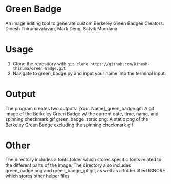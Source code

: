 # Green Badge
 An image editing tool to generate custom Berkeley Green Badges
 Creators: Dinesh Thirumavalavan, Mark Deng, Satvik Muddana

# Usage
1. Clone the repository with `git clone https://github.com/Dinesh-thiruma/Green-Badge.git`
2. Navigate to green_badge.py and input your name into the terminal input.

# Output
The program creates two outputs: 
[Your Name]_green_badge.gif: A gif image of the Berkeley Green Badge w/ the current date, time, name, and spinning checkmark gif
green_badge_static.png: A static png of the Berkeley Green Badge excluding the spinning checkmark gif

# Other
The directory includes a fonts folder which stores specific fonts related to the different parts of the image. The directory also includes green_badge.png and green_badge_gif.gif, as well as a folder titled IGNORE which stores other helper files
